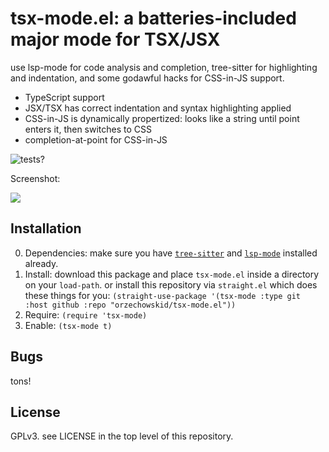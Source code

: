 # tsx-mode.el: a batteries-included major mode for TSX/JSX

use lsp-mode for code analysis and completion, tree-sitter for highlighting and indentation, and some godawful hacks for CSS-in-JS support.

- TypeScript support
- JSX/TSX has correct indentation and syntax highlighting applied
- CSS-in-JS is dynamically propertized: looks like a string until point enters it, then switches to CSS
- completion-at-point for CSS-in-JS

![tests?](https://github.com/orzechowskid/tsx-mode.el/actions/workflows/github-actions.yml/badge.svg?branch=main)

Screenshot:

![](https://repository-images.githubusercontent.com/461083728/6f8c1ccc-1f3e-4576-a6c8-5fd3935a5ddc)

## Installation

0. Dependencies: make sure you have [`tree-sitter`](https://emacs-tree-sitter.github.io/installation/) and [`lsp-mode`](https://github.com/emacs-lsp/lsp-mode) installed already.
1. Install: download this package and place `tsx-mode.el` inside a directory on your `load-path`.
  or install this repository via `straight.el` which does these things for you: `(straight-use-package '(tsx-mode :type git :host github :repo "orzechowskid/tsx-mode.el"))`
4. Require: `(require 'tsx-mode)`
5. Enable: `(tsx-mode t)`

## Bugs

tons!

## License

GPLv3.  see LICENSE in the top level of this repository.
